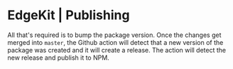 # EdgeKit | Publishing

All that's required is to bump the package version. Once the changes get merged into `master`, the
Github action will detect that a new version of the package was created and it will create a
release. The action will detect the new release and publish it to NPM.
